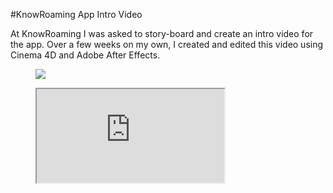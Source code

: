 #KnowRoaming App Intro Video

At KnowRoaming I was asked to story-board and create an intro video for the app. Over a few weeks on my own, I created and edited this video using Cinema 4D and Adobe After Effects.
<figure class='folio_image' id=''>
	<a target='_blank'>
		<img src='../includes/portfolio_images/KnowRoaming/video/KR_video.jpg'>
	</a>
<figcaption></figcaption>
</figure>

<figure class='folio_image' id=''>
	<iframe src="https://www.youtube.com/embed/Rv9WX5m6Tpc"></iframe>
	<figcaption></figcaption>
</figure>


